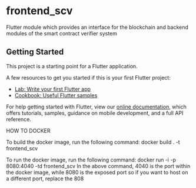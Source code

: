 # frontend_scv

Flutter module which provides an interface for the blockchain and backend modules of the smart contract verifier system

## Getting Started

This project is a starting point for a Flutter application.

A few resources to get you started if this is your first Flutter project:

- [Lab: Write your first Flutter app](https://flutter.dev/docs/get-started/codelab)
- [Cookbook: Useful Flutter samples](https://flutter.dev/docs/cookbook)

For help getting started with Flutter, view our
[online documentation](https://flutter.dev/docs), which offers tutorials,
samples, guidance on mobile development, and a full API reference.


HOW TO DOCKER

To build the docker image, run the following command:  docker build . -t frontend_scv

To run the docker image, run the following command: docker run -i -p 8080:4040 -td frontend_scv
    In the above command, 4040 is the port within the docker image, while 8080 is the exposed port
    so if you want to host on a different port, replace the 808
